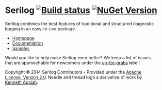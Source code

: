 Serilog [![Build status](https://ci.appveyor.com/api/projects/status/b9rm3l7kduryjgcj?svg=true)](https://ci.appveyor.com/project/serilog/serilog) [![NuGet Version](http://img.shields.io/nuget/v/Serilog.svg?style=flat)](https://www.nuget.org/packages/Serilog/) 
=================================================================================================================================================

Serilog combines the best features of traditional and structured diagnostic logging in an easy-to-use package.

* [Homepage](http://serilog.net)
* [Documentation](https://github.com/serilog/serilog/wiki)
* [Samples](https://github.com/serilog/serilog-samples)

Would you like to help make Serilog even better? We keep a list of issues that are approachable for newcomers under the [up-for-grabs](https://github.com/serilog/serilog/issues?labels=up-for-grabs&state=open) label!

Copyright &copy; 2014 Serilog Contributors - Provided under the [Apache License, Version 2.0](http://apache.org/licenses/LICENSE-2.0.html). Needle and thread logo a derivative of work by [Kenneth Appiah](http://www.kensets.com/).
